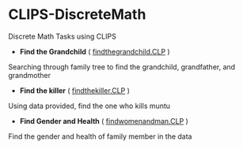 # CLIPS-DiscreteMath
Discrete Math Tasks using CLIPS

 - **Find the Grandchild** ( [findthegrandchild.CLP](https://github.com/fauh45/CLIPS-DiscreteMath/blob/master/findthegrandchild.CLP "findthegrandchild.CLP") )

Searching through family tree to find the grandchild, grandfather, and grandmother

 - **Find the killer** ( [findthekiller.CLP](https://github.com/fauh45/CLIPS-DiscreteMath/blob/master/findthekiller.CLP "findthekiller.CLP") )

Using data provided, find the one who kills muntu

 - **Find Gender and Health** ( [findwomenandman.CLP](https://github.com/fauh45/CLIPS-DiscreteMath/blob/master/findwomenandman.CLP "findwomenandman.CLP") )

Find the gender and health of family member in the data

